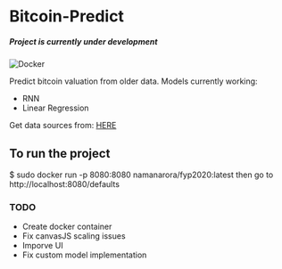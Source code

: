 # Bitcoin-Predict
##### Project is currently under development
![Docker](https://github.com/Naman1997/Bitcoin-Predict/workflows/Docker/badge.svg)

Predict bitcoin valuation from older data.
Models currently working:
  - RNN
  - Linear Regression

Get data sources from:
[HERE](https://www.kaggle.com/mczielinski/bitcoin-historical-data)

## To run the project

$ sudo docker run -p 8080:8080 namanarora/fyp2020:latest
then go to
http://localhost:8080/defaults

### TODO

  - Create docker container
  - Fix canvasJS scaling issues
  - Imporve UI
  - Fix custom model implementation
